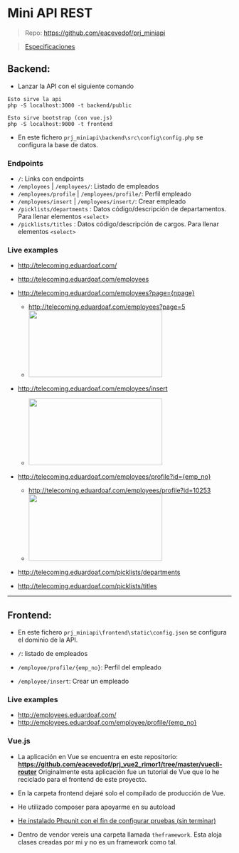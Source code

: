 # Mini API REST

> Repo: https://github.com/eacevedof/prj_miniapi

> [Especificaciones](https://docs.google.com/document/d/1OjpH4HSNwnkJvEKZUx7cf5dCJuQZ15a1gqYmf9lYEq4/edit?usp=sharing)

## Backend:

- Lanzar la API con el siguiente comando
```
Esto sirve la api
php -S localhost:3000 -t backend/public

Esto sirve bootstrap (con vue.js)
php -S localhost:9000 -t frontend
```

- En este fichero `prj_miniapi\backend\src\config\config.php` se configura la base de datos.

### Endpoints

- `/`: Links con endpoints
- `/employees` | `/employees/`: Listado de empleados
- `/employees/profile` | `/employees/profile/`: Perfil empleado
- `/employees/insert` | `/employees/insert/`: Crear empleado
- `/picklists/departments` : Datos código/descripción de departamentos. Para llenar elementos `<select>`
- `/picklists/titles` : Datos código/descripción de cargos. Para llenar elementos `<select>`

### Live examples
- http://telecoming.eduardoaf.com/
- http://telecoming.eduardoaf.com/employees
- http://telecoming.eduardoaf.com/employees?page={npage}
    - http://telecoming.eduardoaf.com/employees?page=5
    - <img src="https://trello-attachments.s3.amazonaws.com/5b014dcaf4507eacfc1b4540/5c00dcb10fef127436125407/b8322df5b69d543942c49c9da2b11c86/image.png" 
         width="300" height="150">
- http://telecoming.eduardoaf.com/employees/insert
    - <img src="https://trello-attachments.s3.amazonaws.com/5b014dcaf4507eacfc1b4540/5c00dcb10fef127436125407/bf573d001978cfcff12dcd65c3297aef/image.png" 
         width="300" height="150">

- http://telecoming.eduardoaf.com/employees/profile?id={emp_no}
    - http://telecoming.eduardoaf.com/employees/profile?id=10253
    - <img src="https://trello-attachments.s3.amazonaws.com/5b014dcaf4507eacfc1b4540/5c00dcb10fef127436125407/5df221f5c8222743c993ac4be5c42fcd/image.png" 
         width="300" height="150">

- http://telecoming.eduardoaf.com/picklists/departments
- http://telecoming.eduardoaf.com/picklists/titles

<hr/>

## Frontend:

- En este fichero `prj_miniapi\frontend\static\config.json` se configura el dominio de la API. 

- `/`: listado de empleados
- `/employee/profile/{emp_no}`: Perfil del empleado
- `/employee/insert`: Crear un empleado

### Live examples
- http://employees.eduardoaf.com/
- http://employees.eduardoaf.com/employee/profile/{emp_no}

### Vue.js
- La aplicación en Vue se encuentra en este repositorio:
    **https://github.com/eacevedof/prj_vue2_rimor1/tree/master/vuecli-router**
    Originalmente esta aplicación fue un tutorial de Vue que lo he reciclado para el 
    frontend de este proyecto.
    
- En la carpeta frontend dejaré solo el compilado de producción de Vue.
- He utilizado composer para apoyarme en su autoload
- [He instalado Phpunit con el fin de configurar pruebas (sin terminar)](https://github.com/eacevedof/prj_miniapi/tree/master/backend/src/tests)
- Dentro de vendor vereis una carpeta llamada `theframework`. Esta aloja clases creadas por mi y no es un framework como tal.

